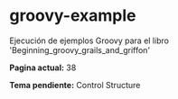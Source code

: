 # groovy-example
Ejecución de ejemplos Groovy para el libro 'Beginning_groovy_grails_and_griffon'

__Pagina actual:__ 38

__Tema pendiente:__ Control Structure
